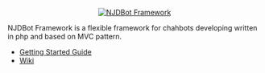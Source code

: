 <p align="center">
    <a href="http://njdstudio.com/framework" target="_blank">
        <img src="http://njdstudio.com/img/bot-framework-logo.png" alt="NJDBot Framework" />
    </a>
</p>

NJDBot Framework is a flexible framework for chahbots developing written in php and based on MVC pattern.

- [Getting Started Guide](http://njdstudio.com/framework/getting-started)
- [Wiki](http://njdstudio.com/framework/wiki)
